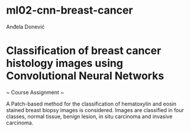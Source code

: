 # ml02-cnn-breast-cancer
Anđela Donević


# Classification of breast cancer histology images using Convolutional Neural Networks

~ Course Assignment ~

A Patch-based method for the classification of hematoxylin and eosin stained breast biopsy images is considered.
Images are classified in four classes, normal tissue, benign lesion, in situ carcinoma and invasive carcinoma.
